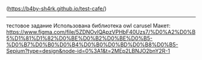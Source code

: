 (https://b4by-sh4rk.github.io/test-cafe/)
_________________________________________
тестовое задание
Использована библиотека owl carusel
Макет: 
https://www.figma.com/file/5ZDNOvlQApzVPHbF40Uzs7/%D0%A2%D0%B5%D1%81%D1%82%D0%BE%D0%B2%D0%BE%D0%B5-%D0%B7%D0%B0%D0%B4%D0%B0%D0%BD%D0%B8%D0%B5-Sepium?type=design&node-id=0%3A1&t=2MEp2LBNJO2bnY2R-1
